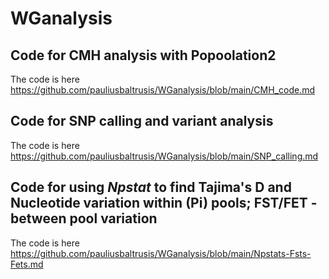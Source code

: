 # WGanalysis
## Code for CMH analysis with Popoolation2
The code is here https://github.com/pauliusbaltrusis/WGanalysis/blob/main/CMH_code.md
## Code for SNP calling and variant analysis
The code is here https://github.com/pauliusbaltrusis/WGanalysis/blob/main/SNP_calling.md
## Code for using _Npstat_ to find Tajima's D and Nucleotide variation within (Pi) pools; FST/FET - between pool variation
The code is here https://github.com/pauliusbaltrusis/WGanalysis/blob/main/Npstats-Fsts-Fets.md
